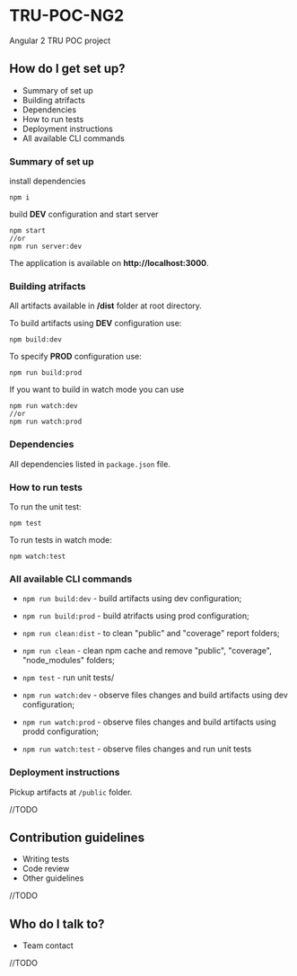 # TRU-POC-NG2

Angular 2 TRU POC project

## How do I get set up?

* Summary of set up
* Building atrifacts
* Dependencies
* How to run tests
* Deployment instructions
* All available CLI commands

### Summary of set up

install dependencies

	npm i
	
build **DEV** configuration and start server

	npm start
	//or
	npm run server:dev
	
The application is available on **http://localhost:3000**.
	
### Building atrifacts

All artifacts available in **/dist**	folder at root directory.

To build artifacts using **DEV** configuration use:

	npm build:dev
	
To specify **PROD** configuration use:

	npm run build:prod
		
If you want to build in watch mode you can use

	npm run watch:dev
	//or
	npm run watch:prod
	

### Dependencies

All dependencies listed in `package.json` file.

### How to run tests

To run the unit test:

	npm test
	
To run tests in watch mode:

	npm watch:test	
	
### All available CLI commands

* `npm run build:dev` - build artifacts using dev configuration;

* `npm run build:prod` - build atrifacts using prod configuration;

* `npm run clean:dist` - to clean "public" and "coverage" report folders;

* `npm run clean` - clean npm cache and remove "public", "coverage", "node_modules" folders;

* `npm test` - run unit tests/

* `npm run watch:dev` - observe files changes and build artifacts using dev configuration;

* `npm run watch:prod` - observe files changes and build artifacts using prodd configuration;

* `npm run watch:test` - observe files changes and run unit tests
	
### Deployment instructions

Pickup artifacts at `/public` folder.

//TODO

## Contribution guidelines

* Writing tests
* Code review
* Other guidelines

//TODO

## Who do I talk to?

* Team contact

//TODO